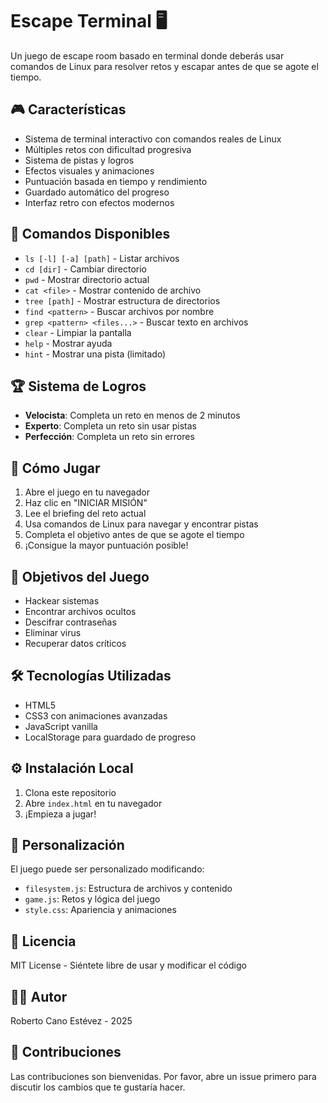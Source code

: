 # Escape Terminal 🖥️

Un juego de escape room basado en terminal donde deberás usar comandos de Linux para resolver retos y escapar antes de que se agote el tiempo.

## 🎮 Características

- Sistema de terminal interactivo con comandos reales de Linux
- Múltiples retos con dificultad progresiva
- Sistema de pistas y logros
- Efectos visuales y animaciones
- Puntuación basada en tiempo y rendimiento
- Guardado automático del progreso
- Interfaz retro con efectos modernos

## 📝 Comandos Disponibles

- `ls [-l] [-a] [path]` - Listar archivos
- `cd [dir]` - Cambiar directorio
- `pwd` - Mostrar directorio actual
- `cat <file>` - Mostrar contenido de archivo
- `tree [path]` - Mostrar estructura de directorios
- `find <pattern>` - Buscar archivos por nombre
- `grep <pattern> <files...>` - Buscar texto en archivos
- `clear` - Limpiar la pantalla
- `help` - Mostrar ayuda
- `hint` - Mostrar una pista (limitado)

## 🏆 Sistema de Logros

- **Velocista**: Completa un reto en menos de 2 minutos
- **Experto**: Completa un reto sin usar pistas
- **Perfección**: Completa un reto sin errores

## 🚀 Cómo Jugar

1. Abre el juego en tu navegador
2. Haz clic en "INICIAR MISIÓN"
3. Lee el briefing del reto actual
4. Usa comandos de Linux para navegar y encontrar pistas
5. Completa el objetivo antes de que se agote el tiempo
6. ¡Consigue la mayor puntuación posible!

## 🎯 Objetivos del Juego

- Hackear sistemas
- Encontrar archivos ocultos
- Descifrar contraseñas
- Eliminar virus
- Recuperar datos críticos

## 🛠️ Tecnologías Utilizadas

- HTML5
- CSS3 con animaciones avanzadas
- JavaScript vanilla
- LocalStorage para guardado de progreso

## ⚙️ Instalación Local

1. Clona este repositorio
2. Abre `index.html` en tu navegador
3. ¡Empieza a jugar!

## 🎨 Personalización

El juego puede ser personalizado modificando:
- `filesystem.js`: Estructura de archivos y contenido
- `game.js`: Retos y lógica del juego
- `style.css`: Apariencia y animaciones

## 📝 Licencia

MIT License - Siéntete libre de usar y modificar el código

## 👨‍💻 Autor

Roberto Cano Estévez - 2025

## 🤝 Contribuciones

Las contribuciones son bienvenidas. Por favor, abre un issue primero para discutir los cambios que te gustaría hacer.

